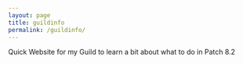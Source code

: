 ```yaml
---
layout: page
title: guildinfo
permalink: /guildinfo/
---
```


Quick Website for my Guild to learn a bit about what to do in Patch 8.2
